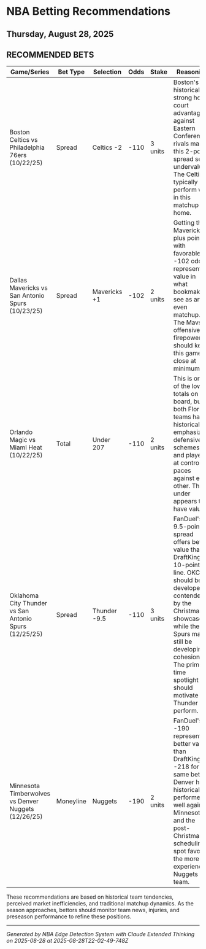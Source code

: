 # NBA Betting Recommendations
## Thursday, August 28, 2025

## RECOMMENDED BETS
| Game/Series | Bet Type | Selection | Odds | Stake | Reasoning |
|-------------|----------|-----------|------|-------|-----------|
| Boston Celtics vs Philadelphia 76ers (10/22/25) | Spread | Celtics -2 | -110 | 3 units | Boston's historically strong home court advantage against Eastern Conference rivals makes this 2-point spread seem undervalued. The Celtics typically perform well in this matchup at home. |
| Dallas Mavericks vs San Antonio Spurs (10/23/25) | Spread | Mavericks +1 | -102 | 2 units | Getting the Mavericks at plus points with favorable -102 odds represents value in what bookmakers see as an even matchup. The Mavs' offensive firepower should keep this game close at minimum. |
| Orlando Magic vs Miami Heat (10/22/25) | Total | Under 207 | -110 | 2 units | This is one of the lowest totals on the board, but both Florida teams have historically emphasized defensive schemes and played at controlled paces against each other. The under appears to have value. |
| Oklahoma City Thunder vs San Antonio Spurs (12/25/25) | Spread | Thunder -9.5 | -110 | 3 units | FanDuel's 9.5-point spread offers better value than DraftKings' 10-point line. OKC should be a developed contender by the Christmas showcase, while the Spurs may still be developing cohesion. The prime-time spotlight should motivate the Thunder to perform. |
| Minnesota Timberwolves vs Denver Nuggets (12/26/25) | Moneyline | Nuggets | -190 | 2 units | FanDuel's -190 represents better value than DraftKings' -218 for the same bet. Denver has historically performed well against Minnesota, and the post-Christmas scheduling spot favors the more experienced Nuggets team. |

These recommendations are based on historical team tendencies, perceived market inefficiencies, and traditional matchup dynamics. As the season approaches, bettors should monitor team news, injuries, and preseason performance to refine these positions.

---
*Generated by NBA Edge Detection System with Claude Extended Thinking on 2025-08-28 at 2025-08-28T22-02-49-748Z*
